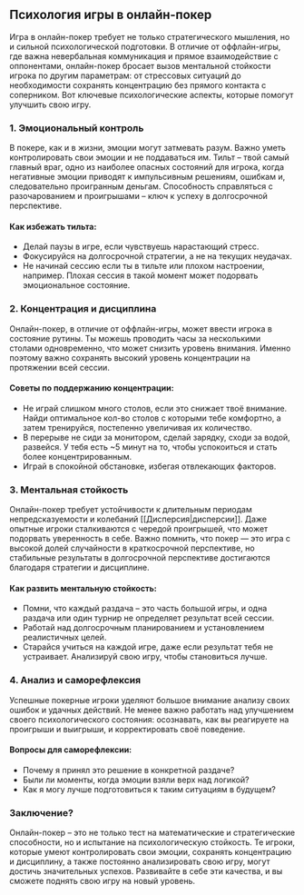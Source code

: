 ## Психология игры в онлайн-покер

Игра в онлайн-покер требует не только стратегического мышления, но и сильной психологической подготовки. В отличие от оффлайн-игры, где важна невербальная коммуникация и прямое взаимодействие с оппонентами, онлайн-покер бросает вызов ментальной стойкости игрока по другим параметрам: от стрессовых ситуаций до необходимости сохранять концентрацию без прямого контакта с соперником. Вот ключевые психологические аспекты, которые помогут улучшить свою игру.

### 1. **Эмоциональный контроль**

В покере, как и в жизни, эмоции могут затмевать разум. Важно уметь контролировать свои эмоции и не поддаваться им. Тильт – твой самый главный враг, одно из наиболее опасных состояний для игрока, когда негативные эмоции приводят к импульсивным решениям, ошибкам и, следовательно проигранным деньгам. Способность справляться с разочарованием и проигрышами – ключ к успеху в долгосрочной перспективе.

#### Как избежать тильта:

- Делай паузы в игре, если чувствуешь нарастающий стресс.
- Фокусируйся на долгосрочной стратегии, а не на текущих неудачах.
- Не начинай сессию если ты в тильте или плохом настроении, например. Плохая сессия в такой момент может подорвать эмоциональное состояние.

### 2. **Концентрация и дисциплина**

Онлайн-покер, в отличие от оффлайн-игры, может ввести игрока в состояние рутины. Ты можешь проводить часы за несколькими столами одновременно, что может снизить уровень внимания. Именно поэтому важно сохранять высокий уровень концентрации на протяжении всей сессии.

#### Советы по поддержанию концентрации:

- Не играй слишком много столов, если это снижает твоё внимание. Найди оптимальное кол-во столов с которыми тебе комфортно, а затем тренируйся, постепенно увеличивая их количество.
- В перерыве не сиди за монитором, сделай зарядку, сходи за водой, развейся. У тебя есть ~5 минут на то, чтобы успокоиться и стать более концентрированным.
- Играй в спокойной обстановке, избегая отвлекающих факторов.

### 3. **Ментальная стойкость**

Онлайн-покер требует устойчивости к длительным периодам непредсказуемости и колебаний [[Дисперсия|дисперсии]]. Даже опытные игроки сталкиваются с чередой проигрышей, что может подорвать уверенность в себе. Важно помнить, что покер — это игра с высокой долей случайности в краткосрочной перспективе, но стабильные результаты в долгосрочной перспективе достигаются благодаря стратегии и дисциплине.

#### Как развить ментальную стойкость:

- Помни, что каждый раздача – это часть большой игры, и одна раздача или один турнир не определяет результат всей сессии.
- Работай над долгосрочным планированием и установлением реалистичных целей.
- Старайся учиться на каждой игре, даже если результат тебя не устраивает. Анализируй свою игру, чтобы становиться лучше.

### 4. **Анализ и саморефлексия**

Успешные покерные игроки уделяют большое внимание анализу своих ошибок и удачных действий. Не менее важно работать над улучшением своего психологического состояния: осознавать, как вы реагируете на проигрыши и выигрыши, и корректировать своё поведение.

#### Вопросы для саморефлексии:

- Почему я принял это решение в конкретной раздаче?
- Были ли моменты, когда эмоции взяли верх над логикой?
- Как я могу лучше подготовиться к таким ситуациям в будущем?

### Заключение?

Онлайн-покер – это не только тест на математические и стратегические способности, но и испытание на психологическую стойкость. Те игроки, которые умеют контролировать свои эмоции, сохранять концентрацию и дисциплину, а также постоянно анализировать свою игру, могут достичь значительных успехов. Развивайте в себе эти качества, и вы сможете поднять свою игру на новый уровень.